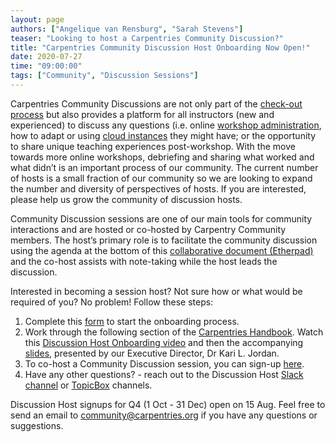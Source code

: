 ```yaml
---
layout: page
authors: ["Angelique van Rensburg", "Sarah Stevens"]
teaser: "Looking to host a Carpentries Community Discussion?"
title: "Carpentries Community Discussion Host Onboarding Now Open!"
date: 2020-07-27
time: "09:00:00"
tags: ["Community", "Discussion Sessions"] 
---
```


Carpentries Community Discussions are not only part of the [check-out process](https://carpentries.github.io/instructor-training/checkout/) but also provides a platform for all instructors (new and experienced) to discuss any questions (i.e. online [workshop administration](https://carpentries.org/blog/2020/04/instructor-updates-for-online-workshops/), how to adapt or using [cloud instances](https://carpentries.org/blog/2020/04/scaffolds/) they might have; or the opportunity to share unique teaching experiences post-workshop. With the move towards more online workshops, debriefing and sharing what worked and what didn’t is an important process of our community.  The current number of hosts is a small fraction of our community so we are looking to expand the number and diversity of perspectives of hosts.  If you are interested, please help us grow the community of discussion hosts.

Community Discussion sessions are one of our main tools for community interactions and are hosted or co-hosted by Carpentry Community members. The host’s primary role is to facilitate the community discussion using the agenda at the bottom of this [collaborative document (Etherpad)](https://pad.carpentries.org/community-discussions) and the co-host assists with note-taking while the host leads the discussion.

Interested in becoming a session host? Not sure how or what would be required of you? No problem! Follow these steps:

1. Complete this [form](https://forms.gle/D23hVXAXbN4FKG9J7) to start the onboarding process.
2. Work through the following section of the [Carpentries Handbook](https://docs.carpentries.org/topic_folders/instructor_development/community_discussions.html).
   Watch this [Discussion Host Onboarding video](https://www.youtube.com/watch?v=4hP5kBmNdYM&t=2s) and then the accompanying [slides](https://docs.google.com/presentation/d/11pm8NeYr5YwaW3AS5-cI4NLYebyDi_qTYQwL8V4M61M/), presented by our Executive Director, Dr Kari L. Jordan.
3. To co-host a Community Discussion session, you can sign-up [here](https://pad.carpentries.org/community-discussions).
4. Have any other questions? - reach out to the Discussion Host [Slack channel](https://swcarpentry.slack.com/archives/CBHECTZJN) or [TopicBox](https://carpentries.topicbox.com/groups/discussion-hosts) channels.

Discussion Host signups for Q4 (1 Oct - 31 Dec) open on 15 Aug. Feel free to send an email to community@carpentries.org if you have any questions or suggestions.
